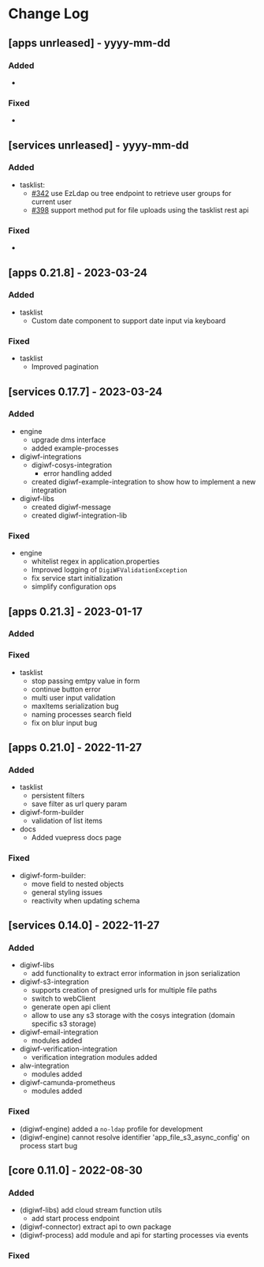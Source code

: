 # Change Log

## [apps unrleased] - yyyy-mm-dd

### Added

- 

### Fixed

- 

## [services unrleased] - yyyy-mm-dd

### Added

- tasklist:
  - [#342](https://github.com/it-at-m/digiwf-core/issues/342) use EzLdap ou tree endpoint to retrieve user groups for current user
  - [#398](https://github.com/it-at-m/digiwf-core/issues/398) support method put for file uploads using the tasklist rest api

### Fixed

- 

## [apps 0.21.8] - 2023-03-24

### Added

- tasklist
  - Custom date component to support date input via keyboard

### Fixed

- tasklist
  - Improved pagination

## [services 0.17.7] - 2023-03-24

### Added

- engine
    - upgrade dms interface
    - added example-processes
- digiwf-integrations
  - digiwf-cosys-integration
    - error handling added
  - created digiwf-example-integration to show how to implement a new integration
- digiwf-libs
  - created digiwf-message
  - created digiwf-integration-lib

### Fixed

- engine
    - whitelist regex in application.properties
    - Improved logging of `DigiWFValidationException`
    - fix service start initialization
    - simplify configuration ops

## [apps 0.21.3] - 2023-01-17

### Added

### Fixed

- tasklist
  - stop passing emtpy value in form
  - continue button error
  - multi user input validation
  - maxItems serialization bug
  - naming processes search field
  - fix on blur input bug

## [apps 0.21.0] - 2022-11-27

### Added

- tasklist
    - persistent filters
    - save filter as url query param
- digiwf-form-builder
    - validation of list items
- docs
    - Added vuepress docs page

### Fixed

- digiwf-form-builder:
    - move field to nested objects
    - general styling issues
    - reactivity when updating schema

## [services 0.14.0] - 2022-11-27

### Added

- digiwf-libs
    - add functionality to extract error information in json serialization
- digiwf-s3-integration
    - supports creation of presigned urls for multiple file paths
    - switch to webClient
    - generate open api client
    - allow to use any s3 storage with the cosys integration (domain specific s3 storage)
- digiwf-email-integration
    - modules added
- digiwf-verification-integration
    - verification integration modules added
- alw-integration
    - modules added
- digiwf-camunda-prometheus
    - modules added

### Fixed

- (digiwf-engine) added a `no-ldap` profile for development
- (digiwf-engine) cannot resolve identifier 'app_file_s3_async_config' on process start bug

## [core 0.11.0] - 2022-08-30

### Added

- (digiwf-libs) add cloud stream function utils
    - add start process endpoint
- (digiwf-connector) extract api to own package
- (digiwf-process) add module and api for starting processes via events

### Fixed

